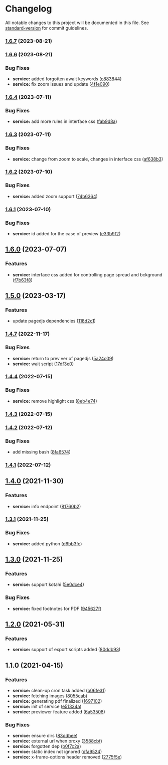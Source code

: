 # Changelog

All notable changes to this project will be documented in this file. See [standard-version](https://github.com/conventional-changelog/standard-version) for commit guidelines.

### [1.6.7](https://gitlab.coko.foundation/cokoapps/pagedjs/compare/v1.6.6...v1.6.7) (2023-08-21)

### [1.6.6](https://gitlab.coko.foundation/cokoapps/pagedjs/compare/v1.6.4...v1.6.6) (2023-08-21)


### Bug Fixes

* **service:** added forgotten await keywords ([c883844](https://gitlab.coko.foundation/cokoapps/pagedjs/commit/c8838442bc3e4dc03fbcc7a8e9faf861548fa068))
* **service:** fix zoom issues and update ([4f1e090](https://gitlab.coko.foundation/cokoapps/pagedjs/commit/4f1e0900f6b68e6349c055520a694216456fd6b4))

### [1.6.4](https://gitlab.coko.foundation/cokoapps/pagedjs/compare/v1.6.3...v1.6.4) (2023-07-11)


### Bug Fixes

* **service:** add more rules in interface css ([fab9d8a](https://gitlab.coko.foundation/cokoapps/pagedjs/commit/fab9d8abe0b73760f58bbc96d01149dfc6cade15))

### [1.6.3](https://gitlab.coko.foundation/cokoapps/pagedjs/compare/v1.6.2...v1.6.3) (2023-07-11)


### Bug Fixes

* **service:** change from zoom to scale, changes in interface css ([af638b3](https://gitlab.coko.foundation/cokoapps/pagedjs/commit/af638b386137e428918ac81a1542674588d6262f))

### [1.6.2](https://gitlab.coko.foundation/cokoapps/pagedjs/compare/v1.6.1...v1.6.2) (2023-07-10)


### Bug Fixes

* **service:** added zoom support ([74b6364](https://gitlab.coko.foundation/cokoapps/pagedjs/commit/74b6364408b9bb20ffbf72d82cfae06af89f641c))

### [1.6.1](https://gitlab.coko.foundation/cokoapps/pagedjs/compare/v1.6.0...v1.6.1) (2023-07-10)


### Bug Fixes

* **service:** id added for the case of preview ([e33b9f2](https://gitlab.coko.foundation/cokoapps/pagedjs/commit/e33b9f2abda36e05a9ee83d7c36e6a6b826e7ac7))

## [1.6.0](https://gitlab.coko.foundation/cokoapps/pagedjs/compare/v1.5.0...v1.6.0) (2023-07-07)


### Features

* **service:** interface css added for controlling page spread and bckground ([f7b63f8](https://gitlab.coko.foundation/cokoapps/pagedjs/commit/f7b63f8a557cfd6053efb74e8650f4559a615ec7))

## [1.5.0](https://gitlab.coko.foundation/cokoapps/pagedjs/compare/v1.4.7...v1.5.0) (2023-03-17)


### Features

* update pagedjs dependencies ([118d2c1](https://gitlab.coko.foundation/cokoapps/pagedjs/commit/118d2c10f13db8e48dba1fd7819933df2f645669))

### [1.4.7](https://gitlab.coko.foundation/cokoapps/pagedjs/compare/v1.4.4...v1.4.7) (2022-11-17)


### Bug Fixes

* **service:** return to prev ver of pagedjs ([5a24c09](https://gitlab.coko.foundation/cokoapps/pagedjs/commit/5a24c09bac8ef2544f29c2a975ab91acc5327798))
* **service:** wait script ([17df3e0](https://gitlab.coko.foundation/cokoapps/pagedjs/commit/17df3e0185c0c5c53a85e6fe953eec664c93b029))

### [1.4.4](https://gitlab.coko.foundation/cokoapps/pagedjs/compare/v1.4.3...v1.4.4) (2022-07-15)


### Bug Fixes

* **service:** remove highlight css ([8eb4e74](https://gitlab.coko.foundation/cokoapps/pagedjs/commit/8eb4e74e5f2411460d77116997bfd0a7e61ed9a2))

### [1.4.3](https://gitlab.coko.foundation/cokoapps/pagedjs/compare/v1.4.2...v1.4.3) (2022-07-15)

### [1.4.2](https://gitlab.coko.foundation/cokoapps/pagedjs/compare/v1.4.1...v1.4.2) (2022-07-12)


### Bug Fixes

* add missing bash ([8fa6574](https://gitlab.coko.foundation/cokoapps/pagedjs/commit/8fa657424261e3a40e584a03f4ba54dba4aad042))

### [1.4.1](https://gitlab.coko.foundation/cokoapps/pagedjs/compare/v1.4.0...v1.4.1) (2022-07-12)

## [1.4.0](https://gitlab.coko.foundation/cokoapps/pagedjs/compare/v1.3.1...v1.4.0) (2021-11-30)


### Features

* **service:** info endpoint ([81760b2](https://gitlab.coko.foundation/cokoapps/pagedjs/commit/81760b25bf3b142f0563fe987b78da28cb068f72))

### [1.3.1](https://gitlab.coko.foundation/cokoapps/pagedjs/compare/v1.3.0...v1.3.1) (2021-11-25)


### Bug Fixes

* **service:** added python ([d6bb3fc](https://gitlab.coko.foundation/cokoapps/pagedjs/commit/d6bb3fcc21a4b8a6118ab669b7723219e3cffd21))

## [1.3.0](https://gitlab.coko.foundation/cokoapps/pagedjs/compare/v1.2.0...v1.3.0) (2021-11-25)


### Features

* **service:** support kotahi ([5e0dce4](https://gitlab.coko.foundation/cokoapps/pagedjs/commit/5e0dce497065971129940744378cd8ecc93d4245))


### Bug Fixes

* **service:** fixed footnotes for PDF ([945627f](https://gitlab.coko.foundation/cokoapps/pagedjs/commit/945627f73e078ad80ddac44c8623a4adab80271b))

## [1.2.0](https://gitlab.coko.foundation/cokoapps/pagedjs/compare/v1.1.0...v1.2.0) (2021-05-31)


### Features

* **service:** support of export scripts added ([80ddb93](https://gitlab.coko.foundation/cokoapps/pagedjs/commit/80ddb9355ffb633aa1193f38482bcff9385d975e))

## 1.1.0 (2021-04-15)


### Features

* **service:** clean-up cron task added ([b06fe31](https://gitlab.coko.foundation/cokoapps/pagedjs/commit/b06fe31e75b3e54a8b2e316cd412224e8438a42d))
* **service:** fetching images ([8055eab](https://gitlab.coko.foundation/cokoapps/pagedjs/commit/8055eab13d6d3ae464393ef07f7a35a0da26394a))
* **service:** generating pdf finalized ([1697102](https://gitlab.coko.foundation/cokoapps/pagedjs/commit/16971026109f42b4f5a90cd81e379bde5f40574f))
* **service:** init of service ([e51334a](https://gitlab.coko.foundation/cokoapps/pagedjs/commit/e51334aa6cf29c714cebfaa0a6b671e44276a203))
* **service:** previewer feature added ([6a53508](https://gitlab.coko.foundation/cokoapps/pagedjs/commit/6a5350804e8ebd53ed4001991d6e805a85168186))


### Bug Fixes

* **service:** ensure dirs ([83ddbee](https://gitlab.coko.foundation/cokoapps/pagedjs/commit/83ddbee7056b9b50e984a28d299048ba4c2f6d19))
* **service:** external url when proxy ([3588cbf](https://gitlab.coko.foundation/cokoapps/pagedjs/commit/3588cbfa36afa991ab45fd227c0fbc0b189e99f7))
* **service:** forgotten dep ([b0f7c2a](https://gitlab.coko.foundation/cokoapps/pagedjs/commit/b0f7c2a3fcf77259c228035338670b2bb707516a))
* **service:** static index not ignored ([dfa9524](https://gitlab.coko.foundation/cokoapps/pagedjs/commit/dfa95240a26e5561ca32a930cbe3520e67f933de))
* **service:** x-frame-options header removed ([2775f5e](https://gitlab.coko.foundation/cokoapps/pagedjs/commit/2775f5e6f8b3084b7680fdccdbf2224eb42ac32a))
